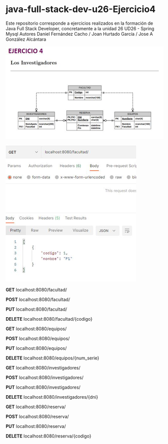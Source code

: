 # java-full-stack-dev-u26-Ejercicio4
Este repositorio corresponde a ejercicios realizados en la formación de Java Full Stack Developer, concretamente a la unidad 26 UD26 - Spring Mysql Autores Daniel Fernández Cacho / Joan Hurtado García / Jose A González Alcántara

![image](https://github.com/JoanHurtadoKuin/java-full-stack-dev-u26-Ejercicio4/blob/master/er4.JPG)

![image](https://github.com/JoanHurtadoKuin/java-full-stack-dev-u26-Ejercicio4/blob/master/get.JPG)

**GET**
localhost:8080/facultad/

**POST**
localhost:8080/facultad/

**PUT**
localhost:8080/facultad/

**DELETE**
localhost:8080/facultad/{codigo}

**GET**
localhost:8080/equipos/

**POST**
localhost:8080/equipos/

**PUT**
localhost:8080/equipos/

**DELETE**
localhost:8080/equipos/{num_serie}

**GET**
localhost:8080/investigadores/

**POST**
localhost:8080/investigadores/

**PUT**
localhost:8080/investigadores/

**DELETE**
localhost:8080/investigadores/{dni}

**GET**
localhost:8080/reserva/

**POST**
localhost:8080/reserva/

**PUT**
localhost:8080/reserva/

**DELETE**
localhost:8080/reserva/{codigo}

